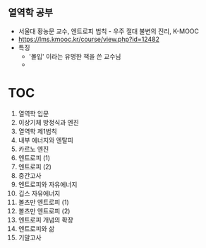 ## 열역학 공부
- 서울대 황농문 교수, 엔트로피 법칙 - 우주 절대 불변의 진리, K-MOOC
- https://lms.kmooc.kr/course/view.php?id=12482
- 특징
  - '몰입' 이라는 유명한 책을 쓴 교수님
  - 



# TOC
1. 열역학 입문
2. 이상기체 방정식과 엔진
3. 열역학 제1법칙
4. 내부 에너지와 엔탈피
5. 카르노 엔진
6. 엔트로피 (1)
7. 엔트로피 (2)
8. 중간고사
9. 엔트로피와 자유에너지
10. 깁스 자유에너지
11. 볼츠만 엔트로피 (1)
12. 볼츠만 엔트로피 (2)
13. 엔트로피 개념의 확장
14. 엔트로피와 삶
15. 기말고사








